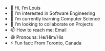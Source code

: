 - 👋 Hi, I’m Louis
- 👀 I’m interested in Software Engineering
- 🌱 I’m currently learning Computer Science
- 💞️ I’m looking to collaborate on Projects
- 📫 How to reach me: Email
- 😄 Pronouns: He/Him/His
- ⚡ Fun fact: From Toronto, Canada
